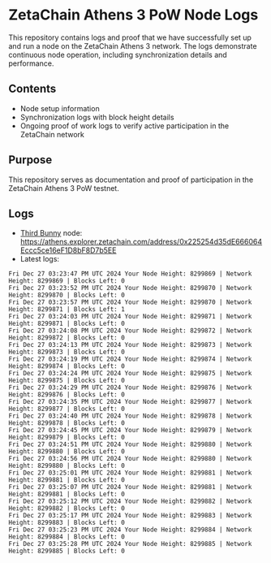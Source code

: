 # ZetaChain Athens 3 PoW Node Logs
This repository contains logs and proof that we have successfully set up and run a node on the ZetaChain Athens 3 network. The logs demonstrate continuous node operation, including synchronization details and performance.

## Contents
- Node setup information
- Synchronization logs with block height details
- Ongoing proof of work logs to verify active participation in the ZetaChain network

## Purpose
This repository serves as documentation and proof of participation in the ZetaChain Athens 3 PoW testnet.

## Logs

- [Third Bunny](https://thirdbunny.xyz/) node: https://athens.explorer.zetachain.com/address/0x225254d35dE666064Eccc5ce16eF1D8bF8D7b5EE
- Latest logs:
```
Fri Dec 27 03:23:47 PM UTC 2024 Your Node Height: 8299869 | Network Height: 8299869 | Blocks Left: 0
Fri Dec 27 03:23:52 PM UTC 2024 Your Node Height: 8299870 | Network Height: 8299870 | Blocks Left: 0
Fri Dec 27 03:23:57 PM UTC 2024 Your Node Height: 8299870 | Network Height: 8299871 | Blocks Left: 1
Fri Dec 27 03:24:03 PM UTC 2024 Your Node Height: 8299871 | Network Height: 8299871 | Blocks Left: 0
Fri Dec 27 03:24:08 PM UTC 2024 Your Node Height: 8299872 | Network Height: 8299872 | Blocks Left: 0
Fri Dec 27 03:24:13 PM UTC 2024 Your Node Height: 8299873 | Network Height: 8299873 | Blocks Left: 0
Fri Dec 27 03:24:19 PM UTC 2024 Your Node Height: 8299874 | Network Height: 8299874 | Blocks Left: 0
Fri Dec 27 03:24:24 PM UTC 2024 Your Node Height: 8299875 | Network Height: 8299875 | Blocks Left: 0
Fri Dec 27 03:24:29 PM UTC 2024 Your Node Height: 8299876 | Network Height: 8299876 | Blocks Left: 0
Fri Dec 27 03:24:35 PM UTC 2024 Your Node Height: 8299877 | Network Height: 8299877 | Blocks Left: 0
Fri Dec 27 03:24:40 PM UTC 2024 Your Node Height: 8299878 | Network Height: 8299878 | Blocks Left: 0
Fri Dec 27 03:24:45 PM UTC 2024 Your Node Height: 8299879 | Network Height: 8299879 | Blocks Left: 0
Fri Dec 27 03:24:51 PM UTC 2024 Your Node Height: 8299880 | Network Height: 8299880 | Blocks Left: 0
Fri Dec 27 03:24:56 PM UTC 2024 Your Node Height: 8299880 | Network Height: 8299880 | Blocks Left: 0
Fri Dec 27 03:25:01 PM UTC 2024 Your Node Height: 8299881 | Network Height: 8299881 | Blocks Left: 0
Fri Dec 27 03:25:07 PM UTC 2024 Your Node Height: 8299881 | Network Height: 8299881 | Blocks Left: 0
Fri Dec 27 03:25:12 PM UTC 2024 Your Node Height: 8299882 | Network Height: 8299882 | Blocks Left: 0
Fri Dec 27 03:25:17 PM UTC 2024 Your Node Height: 8299883 | Network Height: 8299883 | Blocks Left: 0
Fri Dec 27 03:25:23 PM UTC 2024 Your Node Height: 8299884 | Network Height: 8299884 | Blocks Left: 0
Fri Dec 27 03:25:28 PM UTC 2024 Your Node Height: 8299885 | Network Height: 8299885 | Blocks Left: 0
```
